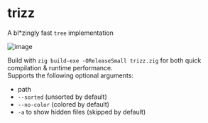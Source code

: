 # trizz
A bl*zingly fast `tree` implementation

![image](https://user-images.githubusercontent.com/74069206/232853794-48cb8ee7-2f9a-4969-b923-0be9e1ad3a87.png)

Build with `zig build-exe -OReleaseSmall trizz.zig` for both quick compilation & runtime performance.\
Supports the following optional arguments:
- path
- `--sorted` (unsorted by default)
- `--no-color` (colored by default)
- `-a` to show hidden files (skipped by default)
